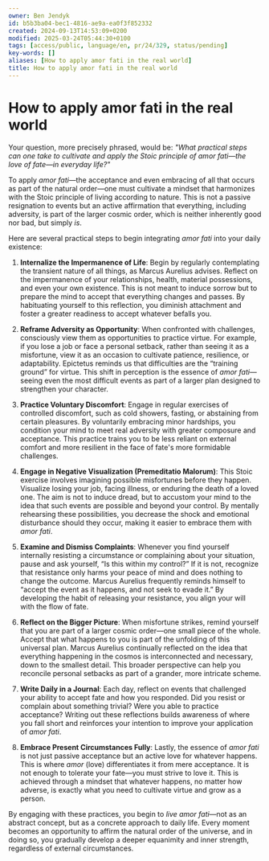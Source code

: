 ```yaml
---
owner: Ben Jendyk
id: b5b3ba04-bec1-4816-ae9a-ea0f3f852332
created: 2024-09-13T14:53:09+0200
modified: 2025-03-24T05:44:30+0100
tags: [access/public, language/en, pr/24/329, status/pending]
key-words: []
aliases: [How to apply amor fati in the real world]
title: How to apply amor fati in the real world
---
```


# How to apply amor fati in the real world

Your question, more precisely phrased, would be: *"What practical steps can one take to cultivate and apply the Stoic principle of *amor fati*—the love of fate—in everyday life?"*

To apply *amor fati*—the acceptance and even embracing of all that occurs as part of the natural order—one must cultivate a mindset that harmonizes with the Stoic principle of living according to nature. This is not a passive resignation to events but an active affirmation that everything, including adversity, is part of the larger cosmic order, which is neither inherently good nor bad, but simply *is*.

Here are several practical steps to begin integrating *amor fati* into your daily existence:

1. **Internalize the Impermanence of Life**: Begin by regularly contemplating the transient nature of all things, as Marcus Aurelius advises. Reflect on the impermanence of your relationships, health, material possessions, and even your own existence. This is not meant to induce sorrow but to prepare the mind to accept that everything changes and passes. By habituating yourself to this reflection, you diminish attachment and foster a greater readiness to accept whatever befalls you.

2. **Reframe Adversity as Opportunity**: When confronted with challenges, consciously view them as opportunities to practice virtue. For example, if you lose a job or face a personal setback, rather than seeing it as a misfortune, view it as an occasion to cultivate patience, resilience, or adaptability. Epictetus reminds us that difficulties are the “training ground” for virtue. This shift in perception is the essence of *amor fati*—seeing even the most difficult events as part of a larger plan designed to strengthen your character.

3. **Practice Voluntary Discomfort**: Engage in regular exercises of controlled discomfort, such as cold showers, fasting, or abstaining from certain pleasures. By voluntarily embracing minor hardships, you condition your mind to meet real adversity with greater composure and acceptance. This practice trains you to be less reliant on external comfort and more resilient in the face of fate's more formidable challenges.

4. **Engage in Negative Visualization (Premeditatio Malorum)**: This Stoic exercise involves imagining possible misfortunes before they happen. Visualize losing your job, facing illness, or enduring the death of a loved one. The aim is not to induce dread, but to accustom your mind to the idea that such events are possible and beyond your control. By mentally rehearsing these possibilities, you decrease the shock and emotional disturbance should they occur, making it easier to embrace them with *amor fati*.

5. **Examine and Dismiss Complaints**: Whenever you find yourself internally resisting a circumstance or complaining about your situation, pause and ask yourself, “Is this within my control?” If it is not, recognize that resistance only harms your peace of mind and does nothing to change the outcome. Marcus Aurelius frequently reminds himself to “accept the event as it happens, and not seek to evade it.” By developing the habit of releasing your resistance, you align your will with the flow of fate.

6. **Reflect on the Bigger Picture**: When misfortune strikes, remind yourself that you are part of a larger cosmic order—one small piece of the whole. Accept that what happens to you is part of the unfolding of this universal plan. Marcus Aurelius continually reflected on the idea that everything happening in the cosmos is interconnected and necessary, down to the smallest detail. This broader perspective can help you reconcile personal setbacks as part of a grander, more intricate scheme.

7. **Write Daily in a Journal**: Each day, reflect on events that challenged your ability to accept fate and how you responded. Did you resist or complain about something trivial? Were you able to practice acceptance? Writing out these reflections builds awareness of where you fall short and reinforces your intention to improve your application of *amor fati*. 

8. **Embrace Present Circumstances Fully**: Lastly, the essence of *amor fati* is not just passive acceptance but an active love for whatever happens. This is where *amor* (love) differentiates it from mere acceptance. It is not enough to tolerate your fate—you must strive to love it. This is achieved through a mindset that whatever happens, no matter how adverse, is exactly what you need to cultivate virtue and grow as a person.

By engaging with these practices, you begin to *live* *amor fati*—not as an abstract concept, but as a concrete approach to daily life. Every moment becomes an opportunity to affirm the natural order of the universe, and in doing so, you gradually develop a deeper equanimity and inner strength, regardless of external circumstances.
